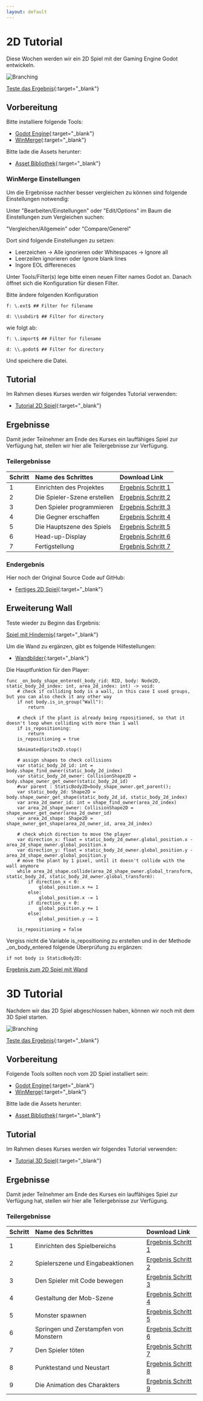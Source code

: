 ```yaml
---
layout: default
---
```


# 2D Tutorial
Diese Wochen werden wir ein 2D Spiel mit der Gaming Engine Godot entwickeln.


![Branching](https://docs.godotengine.org/en/stable/_images/dodge_preview.gif)


[Teste das Ergebnis](https://markus1982.github.io/digicamp/games/2d){:target="_blank"}

## Vorbereitung

Bitte installiere folgende Tools:
* [Godot Engine](https://godotengine.org/download/windows/){:target="_blank"}
* [WinMerge](https://winmerge.org/downloads/?lang=de){:target="_blank"}

Bitte lade die Assets herunter:
* [Asset Bibliothek](https://godotengine.org/asset-library/asset/2712){:target="_blank"}

### WinMerge Einstellungen

Um die Ergebnisse nachher besser vergleichen zu können sind folgende Einstellungen notwendig:

Unter "Bearbeiten/Einstellungen" oder "Edit/Options" im Baum die Einstellungen zum Vergleichen suchen: 

"Vergleichen/Allgemein" oder "Compare/Generel" 

Dort sind folgende Einstellungen zu setzen:
* Leerzeichen -> Alle ignorieren oder Whitespaces -> Ignore all
* Leerzeilen ignorieren oder Ignore blank lines
* Ingore EOL differeneces

Unter Tools/Filter(s) lege bitte einen neuen Filter names Godot an. Danach öffnet sich die Konfiguration für diesen Filter.

Bitte ändere folgenden Konfiguration

```
f: \.ext$ ## Filter for filename

d: \\subdir$ ## Filter for directory
```

wie folgt ab:

```
f: \.import$ ## Filter for filename

d: \\.godot$ ## Filter for directory
```

Und speichere die Datei.

## Tutorial

Im Rahmen dieses Kurses werden wir folgendes Tutorial verwenden:
* [Tutorial 2D Spiel](https://docs.godotengine.org/de/4.x/getting_started/first_2d_game/index.html){:target="_blank"}

## Ergebnisse

Damit jeder Teilnehmer am Ende des Kurses ein lauffähiges Spiel zur Verfügung hat, stellen wir hier alle Teilergebnisse zur Verfügung.

### Teilergebnisse

| Schritt | Name des Schrittes | Download Link |
|:--------|:-------------------|:--------------|
| 1 | Einrichten des Projektes| [Ergebnis Schritt 1](https://markus1982.github.io/digicamp/downloads/schritt-1.zip) |
| 2 | Die Spieler-Szene erstellen | [Ergebnis Schritt 2](https://markus1982.github.io/digicamp/downloads/schritt-2.zip) |
| 3 | Den Spieler programmieren | [Ergebnis Schritt 3](https://markus1982.github.io/digicamp/downloads/schritt-3.zip) |
| 4 | Die Gegner erschaffen | [Ergebnis Schritt 4](https://markus1982.github.io/digicamp/downloads/schritt-4.zip) |
| 5 | Die Hauptszene des Spiels| [Ergebnis Schritt 5](https://markus1982.github.io/digicamp/downloads/schritt-5.zip) |
| 6 | Head-up-Display | [Ergebnis Schritt 6](https://markus1982.github.io/digicamp/downloads/schritt-6.zip) |
| 7 | Fertigstellung | [Ergebnis Schritt 7](https://markus1982.github.io/digicamp/downloads/schritt-7.zip) |

### Endergebnis

Hier noch der Original Source Code auf GitHub:

* [Fertiges 2D Spiel](https://github.com/godotengine/godot-demo-projects/tree/master/2d/dodge_the_creeps){:target="_blank"}

## Erweiterung Wall

Teste wieder zu Beginn das Ergebnis:

[Spiel mit Hindernis](https://markus1982.github.io/digicamp/games/wall){:target="_blank"}

Um die Wand zu ergänzen, gibt es folgende Hilfestellungen:
* [Wandbilder](https://de.freepik.com/vektoren-kostenlos/sammlung-von-sechzehn-nahtlose-vektor-pixel-bodentexturen_959312.htm){:target="_blank"}

Die Hauptfunktion für den Player:

```
func _on_body_shape_entered(_body_rid: RID, body: Node2D, static_body_2d_index: int, area_2d_index: int) -> void:
	# check if colliding body is a wall, in this case I used groups, but you can also check it any other way
	if not body.is_in_group("Wall"):
		return
	
	# check if the plant is already being repositioned, so that it doesn't loop when colliding with more than 1 wall
	if is_repositioning:
		return
	is_repositioning = true
	
	$AnimatedSprite2D.stop()
	
	# assign shapes to check collisions
	var static_body_2d_id: int = body.shape_find_owner(static_body_2d_index)
	var static_body_2d_owner: CollisionShape2D = body.shape_owner_get_owner(static_body_2d_id)
	#var parent : StaticBody2D=body_shape_owner.get_parent();
	var static_body_2d: Shape2D = body.shape_owner_get_shape(static_body_2d_id, static_body_2d_index)
	var area_2d_owner_id: int = shape_find_owner(area_2d_index)
	var area_2d_shape_owner: CollisionShape2D = shape_owner_get_owner(area_2d_owner_id)
	var area_2d_shape: Shape2D = shape_owner_get_shape(area_2d_owner_id, area_2d_index)
	
	# check which direction to move the player
	var direction_x: float = static_body_2d_owner.global_position.x - area_2d_shape_owner.global_position.x
	var direction_y: float = static_body_2d_owner.global_position.y - area_2d_shape_owner.global_position.y
	# move the plant by 1 pixel, until it doesn't collide with the wall anymore
	while area_2d_shape.collide(area_2d_shape_owner.global_transform, static_body_2d, static_body_2d_owner.global_transform):
		if direction_x < 0:
			global_position.x += 1
		else:
			global_position.x -= 1
		if direction_y < 0:
			global_position.y += 1
		else:
			global_position.y -= 1
	
	is_repositioning = false
```

Vergiss nicht die Variable is_repositioning zu erstellen und in der Methode _on_body_entered folgende Überprüfung zu ergänzen:

```
if not body is StaticBody2D:
```

[Ergebnis zum 2D Spiel mit Wand](https://markus1982.github.io/digicamp/downloads/wall.zip)

# 3D Tutorial
Nachdem wir das 2D Spiel abgeschlossen haben, können wir noch mit dem 3D Spiel starten.


![Branching](https://docs.godotengine.org/en/stable/_images/squash-the-creeps-final.gif)

[Teste das Ergebnis](https://markus1982.github.io/digicamp/games/3d){:target="_blank"}

## Vorbereitung

Folgende Tools sollten noch vom 2D Spiel installiert sein:
* [Godot Engine](https://godotengine.org/download/windows/){:target="_blank"}
* [WinMerge](https://winmerge.org/downloads/?lang=de){:target="_blank"}

Bitte lade die Assets herunter:
* [Asset Bibliothek](https://github.com/godotengine/godot-3d-dodge-the-creeps/releases/tag/1.1.0){:target="_blank"}

## Tutorial

Im Rahmen dieses Kurses werden wir folgendes Tutorial verwenden:
* [Tutorial 3D Spiel](https://docs.godotengine.org/de/4.x/getting_started/first_3d_game/index.html){:target="_blank"}

## Ergebnisse

Damit jeder Teilnehmer am Ende des Kurses ein lauffähiges Spiel zur Verfügung hat, stellen wir hier alle Teilergebnisse zur Verfügung.

### Teilergebnisse

| Schritt | Name des Schrittes | Download Link |
|:--------|:-------------------|:--------------|
| 1 | Einrichten des Spielbereichs | [Ergebnis Schritt 1](https://markus1982.github.io/digicamp/downloads/3d-schritt-1.zip) |
| 2 | Spielerszene und Eingabeaktionen | [Ergebnis Schritt 2](https://markus1982.github.io/digicamp/downloads/3d-schritt-2.zip) |
| 3 | Den Spieler mit Code bewegen | [Ergebnis Schritt 3](https://markus1982.github.io/digicamp/downloads/3d-schritt-3.zip) |
| 4 | Gestaltung der Mob-Szene | [Ergebnis Schritt 4](https://markus1982.github.io/digicamp/downloads/3d-schritt-4.zip) |
| 5 | Monster spawnen| [Ergebnis Schritt 5](https://markus1982.github.io/digicamp/downloads/3d-schritt-5.zip) |
| 6 | Springen und Zerstampfen von Monstern | [Ergebnis Schritt 6](https://markus1982.github.io/digicamp/downloads/3d-schritt-6.zip) |
| 7 | Den Spieler töten | [Ergebnis Schritt 7](https://markus1982.github.io/digicamp/downloads/3d-schritt-7.zip) |
| 8 | Punktestand und Neustart | [Ergebnis Schritt 8](https://markus1982.github.io/digicamp/downloads/3d-schritt-8.zip) |
| 9 | Die Animation des Charakters | [Ergebnis Schritt 9](https://markus1982.github.io/digicamp/downloads/3d-schritt-9.zip) |
